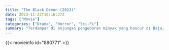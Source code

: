 ```yaml
---
title: "The Black Demon (2023)"
date: 2023-11-22T16:16:27Z
tags: ["Movie"]
categories: ["Drama", "Horror", "Sci-Fi"]
summary: "Terdampar di anjungan pengeboran minyak yang hancur di Baja, sebuah keluarga berhadapan dengan hiu megalodon yang penuh dendam."
---
```


<mux-player stream-type="on-demand"
src="https://kp3d-my.sharepoint.com/personal/ryoo_kp3d_onmicrosoft_com/_layouts/15/download.aspx?share=EZIYCOfpY0FKpaEccXIol88B2nRZuA3i0TxHe7qEOLBHUw" prefer-playback="mse" controls>
</mux-player>


{{< movieinfo id="890771" >}}


<script src="https://cdn.jsdelivr.net/npm/@mux/mux-player"></script>

 <script type="application/ld+json ">
{
"@context": "https://schema.org/",
"@type": "VideoObject",
"name": "The Black Demon (2023)",
"contentUrl": "https://stream.mux.com/W2ZOeP00N564HfJDqNP01ysnE1xIUSxjjxLdvaYbWK3008.m3u8",
"thumbnailUrl": "https://www.themoviedb.org/t/p/original/wunTms8M2qUJwZHsel5JDBULieE.jpg?width=314&fit_mode=preserve&time=25",
"uploadDate": "2023-11-22T16:16:27Z",
}

</script>